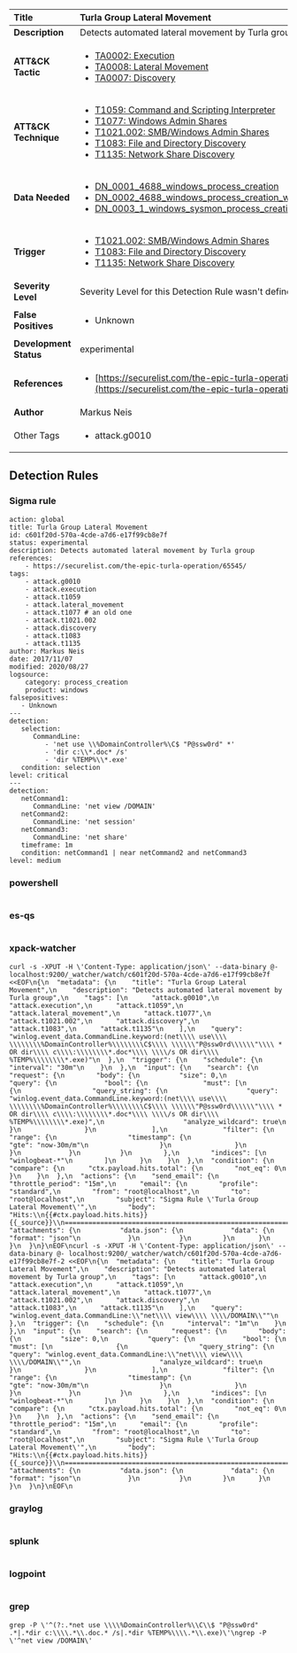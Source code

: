 | Title                    | Turla Group Lateral Movement       |
|:-------------------------|:------------------|
| **Description**          | Detects automated lateral movement by Turla group |
| **ATT&amp;CK Tactic**    |  <ul><li>[TA0002: Execution](https://attack.mitre.org/tactics/TA0002)</li><li>[TA0008: Lateral Movement](https://attack.mitre.org/tactics/TA0008)</li><li>[TA0007: Discovery](https://attack.mitre.org/tactics/TA0007)</li></ul>  |
| **ATT&amp;CK Technique** | <ul><li>[T1059: Command and Scripting Interpreter](https://attack.mitre.org/techniques/T1059)</li><li>[T1077: Windows Admin Shares](https://attack.mitre.org/techniques/T1077)</li><li>[T1021.002: SMB/Windows Admin Shares](https://attack.mitre.org/techniques/T1021.002)</li><li>[T1083: File and Directory Discovery](https://attack.mitre.org/techniques/T1083)</li><li>[T1135: Network Share Discovery](https://attack.mitre.org/techniques/T1135)</li></ul>  |
| **Data Needed**          | <ul><li>[DN_0001_4688_windows_process_creation](../Data_Needed/DN_0001_4688_windows_process_creation.md)</li><li>[DN_0002_4688_windows_process_creation_with_commandline](../Data_Needed/DN_0002_4688_windows_process_creation_with_commandline.md)</li><li>[DN_0003_1_windows_sysmon_process_creation](../Data_Needed/DN_0003_1_windows_sysmon_process_creation.md)</li></ul>  |
| **Trigger**              | <ul><li>[T1021.002: SMB/Windows Admin Shares](../Triggers/T1021.002.md)</li><li>[T1083: File and Directory Discovery](../Triggers/T1083.md)</li><li>[T1135: Network Share Discovery](../Triggers/T1135.md)</li></ul>  |
| **Severity Level**       |  Severity Level for this Detection Rule wasn't defined yet  |
| **False Positives**      | <ul><li>Unknown</li></ul>  |
| **Development Status**   | experimental |
| **References**           | <ul><li>[https://securelist.com/the-epic-turla-operation/65545/](https://securelist.com/the-epic-turla-operation/65545/)</li></ul>  |
| **Author**               | Markus Neis |
| Other Tags           | <ul><li>attack.g0010</li></ul> | 

## Detection Rules

### Sigma rule

```
action: global
title: Turla Group Lateral Movement
id: c601f20d-570a-4cde-a7d6-e17f99cb8e7f
status: experimental
description: Detects automated lateral movement by Turla group
references:
    - https://securelist.com/the-epic-turla-operation/65545/
tags:
    - attack.g0010
    - attack.execution
    - attack.t1059
    - attack.lateral_movement
    - attack.t1077 # an old one
    - attack.t1021.002
    - attack.discovery
    - attack.t1083
    - attack.t1135
author: Markus Neis
date: 2017/11/07
modified: 2020/08/27
logsource:
    category: process_creation
    product: windows
falsepositives:
   - Unknown
---
detection:
   selection:
      CommandLine:
         - 'net use \\%DomainController%\C$ "P@ssw0rd" *'
         - 'dir c:\\*.doc* /s'
         - 'dir %TEMP%\\*.exe'
   condition: selection
level: critical
---
detection:
   netCommand1:
      CommandLine: 'net view /DOMAIN'
   netCommand2:
      CommandLine: 'net session'
   netCommand3:
      CommandLine: 'net share'
   timeframe: 1m
   condition: netCommand1 | near netCommand2 and netCommand3
level: medium

```





### powershell
    
```

```


### es-qs
    
```

```


### xpack-watcher
    
```
curl -s -XPUT -H \'Content-Type: application/json\' --data-binary @- localhost:9200/_watcher/watch/c601f20d-570a-4cde-a7d6-e17f99cb8e7f <<EOF\n{\n  "metadata": {\n    "title": "Turla Group Lateral Movement",\n    "description": "Detects automated lateral movement by Turla group",\n    "tags": [\n      "attack.g0010",\n      "attack.execution",\n      "attack.t1059",\n      "attack.lateral_movement",\n      "attack.t1077",\n      "attack.t1021.002",\n      "attack.discovery",\n      "attack.t1083",\n      "attack.t1135"\n    ],\n    "query": "winlog.event_data.CommandLine.keyword:(net\\\\ use\\\\ \\\\\\\\%DomainController%\\\\\\\\C$\\\\ \\\\\\"P@ssw0rd\\\\\\"\\\\ * OR dir\\\\ c\\\\:\\\\\\\\*.doc*\\\\ \\\\/s OR dir\\\\ %TEMP%\\\\\\\\*.exe)"\n  },\n  "trigger": {\n    "schedule": {\n      "interval": "30m"\n    }\n  },\n  "input": {\n    "search": {\n      "request": {\n        "body": {\n          "size": 0,\n          "query": {\n            "bool": {\n              "must": [\n                {\n                  "query_string": {\n                    "query": "winlog.event_data.CommandLine.keyword:(net\\\\ use\\\\ \\\\\\\\%DomainController%\\\\\\\\C$\\\\ \\\\\\"P@ssw0rd\\\\\\"\\\\ * OR dir\\\\ c\\\\:\\\\\\\\*.doc*\\\\ \\\\/s OR dir\\\\ %TEMP%\\\\\\\\*.exe)",\n                    "analyze_wildcard": true\n                  }\n                }\n              ],\n              "filter": {\n                "range": {\n                  "timestamp": {\n                    "gte": "now-30m/m"\n                  }\n                }\n              }\n            }\n          }\n        },\n        "indices": [\n          "winlogbeat-*"\n        ]\n      }\n    }\n  },\n  "condition": {\n    "compare": {\n      "ctx.payload.hits.total": {\n        "not_eq": 0\n      }\n    }\n  },\n  "actions": {\n    "send_email": {\n      "throttle_period": "15m",\n      "email": {\n        "profile": "standard",\n        "from": "root@localhost",\n        "to": "root@localhost",\n        "subject": "Sigma Rule \'Turla Group Lateral Movement\'",\n        "body": "Hits:\\n{{#ctx.payload.hits.hits}}{{_source}}\\n================================================================================\\n{{/ctx.payload.hits.hits}}",\n        "attachments": {\n          "data.json": {\n            "data": {\n              "format": "json"\n            }\n          }\n        }\n      }\n    }\n  }\n}\nEOF\ncurl -s -XPUT -H \'Content-Type: application/json\' --data-binary @- localhost:9200/_watcher/watch/c601f20d-570a-4cde-a7d6-e17f99cb8e7f-2 <<EOF\n{\n  "metadata": {\n    "title": "Turla Group Lateral Movement",\n    "description": "Detects automated lateral movement by Turla group",\n    "tags": [\n      "attack.g0010",\n      "attack.execution",\n      "attack.t1059",\n      "attack.lateral_movement",\n      "attack.t1077",\n      "attack.t1021.002",\n      "attack.discovery",\n      "attack.t1083",\n      "attack.t1135"\n    ],\n    "query": "winlog.event_data.CommandLine:\\"net\\\\ view\\\\ \\\\/DOMAIN\\""\n  },\n  "trigger": {\n    "schedule": {\n      "interval": "1m"\n    }\n  },\n  "input": {\n    "search": {\n      "request": {\n        "body": {\n          "size": 0,\n          "query": {\n            "bool": {\n              "must": [\n                {\n                  "query_string": {\n                    "query": "winlog.event_data.CommandLine:\\"net\\\\ view\\\\ \\\\/DOMAIN\\"",\n                    "analyze_wildcard": true\n                  }\n                }\n              ],\n              "filter": {\n                "range": {\n                  "timestamp": {\n                    "gte": "now-30m/m"\n                  }\n                }\n              }\n            }\n          }\n        },\n        "indices": [\n          "winlogbeat-*"\n        ]\n      }\n    }\n  },\n  "condition": {\n    "compare": {\n      "ctx.payload.hits.total": {\n        "not_eq": 0\n      }\n    }\n  },\n  "actions": {\n    "send_email": {\n      "throttle_period": "15m",\n      "email": {\n        "profile": "standard",\n        "from": "root@localhost",\n        "to": "root@localhost",\n        "subject": "Sigma Rule \'Turla Group Lateral Movement\'",\n        "body": "Hits:\\n{{#ctx.payload.hits.hits}}{{_source}}\\n================================================================================\\n{{/ctx.payload.hits.hits}}",\n        "attachments": {\n          "data.json": {\n            "data": {\n              "format": "json"\n            }\n          }\n        }\n      }\n    }\n  }\n}\nEOF\n
```


### graylog
    
```

```


### splunk
    
```

```


### logpoint
    
```

```


### grep
    
```
grep -P \'^(?:.*net use \\\\%DomainController%\\C\\$ "P@ssw0rd" .*|.*dir c:\\\\.*\\.doc.* /s|.*dir %TEMP%\\\\.*\\.exe)\'\ngrep -P \'^net view /DOMAIN\'
```



